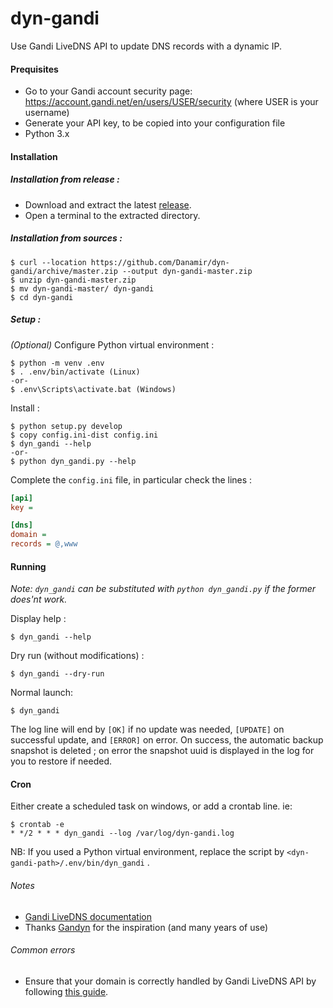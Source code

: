 # dyn-gandi
Use Gandi LiveDNS API to update DNS records with a dynamic IP.


#### Prequisites

- Go to your Gandi account security page: https://account.gandi.net/en/users/USER/security (where USER is your username)
- Generate your API key, to be copied into your configuration file
- Python 3.x


#### Installation

##### Installation from release :
 - Download and extract the latest [release](https://github.com/Danamir/dyn-gandi/releases). 
 - Open a terminal to the extracted directory.

##### Installation from sources :
```shell
$ curl --location https://github.com/Danamir/dyn-gandi/archive/master.zip --output dyn-gandi-master.zip
$ unzip dyn-gandi-master.zip
$ mv dyn-gandi-master/ dyn-gandi
$ cd dyn-gandi
```

##### Setup :
_(Optional)_ Configure Python virtual environment :
```shell
$ python -m venv .env
$ . .env/bin/activate (Linux) 
-or-
$ .env\Scripts\activate.bat (Windows)
```

Install :
```shell
$ python setup.py develop
$ copy config.ini-dist config.ini
$ dyn_gandi --help
-or-
$ python dyn_gandi.py --help
```

Complete the `config.ini` file, in particular check the lines :
```ini
[api]
key =

[dns]
domain = 
records = @,www
```

#### Running
_Note: `dyn_gandi` can be substituted with `python dyn_gandi.py` if the former does'nt work._

Display help :
```shell
$ dyn_gandi --help
```

Dry run (without modifications) :
```shell
$ dyn_gandi --dry-run
```

Normal launch:
```shell
$ dyn_gandi
```

The log line will end by `[OK]` if no update was needed, `[UPDATE]` on successful update, and `[ERROR]` on error.
On success, the automatic backup snapshot is deleted ; on error the snapshot uuid is displayed in the log
for you to restore if needed.

#### Cron
Either create a scheduled task on windows, or add a crontab line. ie: 
```shell
$ crontab -e
* */2 * * * dyn_gandi --log /var/log/dyn-gandi.log
```

NB: If you used a Python virtual environment, replace the script by `<dyn-gandi-path>/.env/bin/dyn_gandi` .

###### Notes
  - [Gandi LiveDNS documentation](https://api.gandi.net/docs/livedns/)
  - Thanks [Gandyn](https://github.com/Chralu/gandyn) for the inspiration (and many years of use)

###### Common errors
  - Ensure that your domain is correctly handled by Gandi LiveDNS API by following [this guide](https://docs.gandi.net/en/domain_names/common_operations/changing_nameservers.html#switching-to-livedns). 